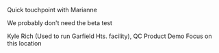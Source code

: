 
Quick touchpoint with Marianne

We probably don't need the beta test

Kyle Rich (Used to run Garfield Hts. facility), QC Product Demo
Focus on this location